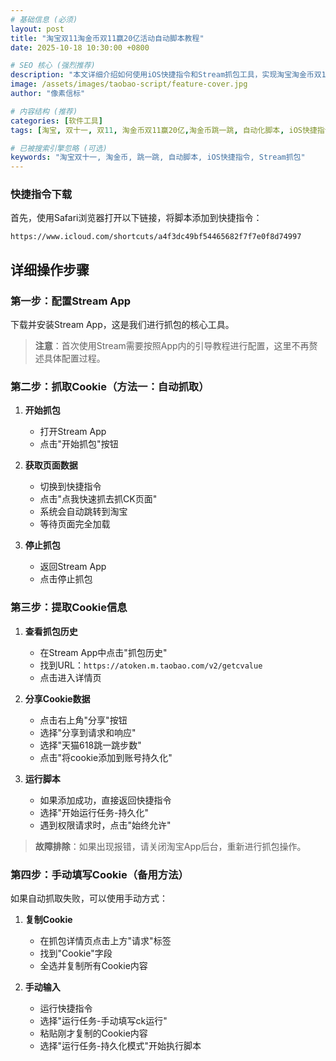 ```yaml
---
# 基础信息 (必须)
layout: post
title: "淘宝双11淘金币双11赢20亿活动自动脚本教程"
date: 2025-10-18 10:30:00 +0800

# SEO 核心 (强烈推荐)
description: "本文详细介绍如何使用iOS快捷指令和Stream抓包工具，实现淘宝淘金币双11赢20亿活动的自动化脚本，让你躺着赚红包。"
image: /assets/images/taobao-script/feature-cover.jpg
author: "像素信标"

# 内容结构 (推荐)
categories: [软件工具]
tags: [淘宝, 双十一, 双11, 淘金币双11赢20亿,淘金币跳一跳, 自动化脚本, iOS快捷指令, 抓包工具, 淘金币]

# 已被搜索引擎忽略 (可选)
keywords: "淘宝双十一, 淘金币, 跳一跳, 自动脚本, iOS快捷指令, Stream抓包"
---
```


### 快捷指令下载
首先，使用Safari浏览器打开以下链接，将脚本添加到快捷指令：

```
https://www.icloud.com/shortcuts/a4f3dc49bf54465682f7f7e0f8d74997
```

## 详细操作步骤

### 第一步：配置Stream App

下载并安装Stream App，这是我们进行抓包的核心工具。

> **注意**：首次使用Stream需要按照App内的引导教程进行配置，这里不再赘述具体配置过程。

### 第二步：抓取Cookie（方法一：自动抓取）

1. **开始抓包**
   - 打开Stream App
   - 点击"开始抓包"按钮

2. **获取页面数据**
   - 切换到快捷指令
   - 点击"点我快速抓去抓CK页面"
   - 系统会自动跳转到淘宝
   - 等待页面完全加载

3. **停止抓包**
   - 返回Stream App
   - 点击停止抓包

### 第三步：提取Cookie信息

1. **查看抓包历史**
   - 在Stream App中点击"抓包历史"
   - 找到URL：`https://atoken.m.taobao.com/v2/getcvalue`
   - 点击进入详情页

2. **分享Cookie数据**
   - 点击右上角"分享"按钮
   - 选择"分享到请求和响应"
   - 选择"天猫618跳一跳步数"
   - 点击"将cookie添加到账号持久化"

3. **运行脚本**
   - 如果添加成功，直接返回快捷指令
   - 选择"开始运行任务-持久化"
   - 遇到权限请求时，点击"始终允许"

> **故障排除**：如果出现报错，请关闭淘宝App后台，重新进行抓包操作。

### 第四步：手动填写Cookie（备用方法）

如果自动抓取失败，可以使用手动方式：

1. **复制Cookie**
   - 在抓包详情页点击上方"请求"标签
   - 找到"Cookie"字段
   - 全选并复制所有Cookie内容

2. **手动输入**
   - 运行快捷指令
   - 选择"运行任务-手动填写ck运行"
   - 粘贴刚才复制的Cookie内容
   - 选择"运行任务-持久化模式"开始执行脚本



